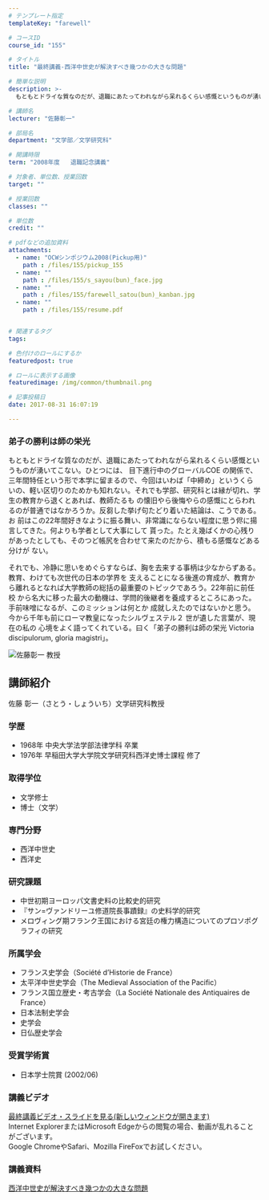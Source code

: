```yaml
---
# テンプレート指定
templateKey: "farewell"

# コースID
course_id: "155"

# タイトル
title: "最終講義-西洋中世史が解決すべき幾つかの大きな問題"

# 簡単な説明
description: >-
  もともとドライな質なのだが、退職にあたってわれながら呆れるくらい感慨というものが湧いてこない。ひとつには、 目下進行中のグローバルCOE の関係で、三年間特任という形で本学に留まるので、今回はいわ...

# 講師名
lecturer: "佐藤彰一"

# 部局名
department: "文学部／文学研究科"

# 開講時限
term: "2008年度	退職記念講義"

# 対象者、単位数、授業回数
target: ""

# 授業回数
classes: ""

# 単位数
credit: ""

# pdfなどの追加資料
attachments: 
  - name: "OCWシンポジウム2008(Pickup用)" 
    path : /files/155/pickup_155
  - name: "" 
    path : /files/155/s_sayou(bun)_face.jpg
  - name: "" 
    path : /files/155/farewell_satou(bun)_kanban.jpg
  - name: "" 
    path : /files/155/resume.pdf


# 関連するタグ
tags:

# 色付けのロールにするか
featuredpost: true

# ロールに表示する画像
featuredimage: /img/common/thumbnail.png

# 記事投稿日
date: 2017-08-31 16:07:19

---
```

### 弟子の勝利は師の栄光

もともとドライな質なのだが、退職にあたってわれながら呆れるくらい感慨というものが湧いてこない。ひとつには、 目下進行中のグローバルCOE の関係で、三年間特任という形で本学に留まるので、今回はいわば「中締め」というくら いの、軽い区切りのためかも知れない。それでも学部、研究科とは縁が切れ、学生の教育から退くとあれば、教師たるも の懐旧やら後悔やらの感慨にとらわれるのが普通ではなかろうか。反芻した挙げ句たどり着いた結論は、こうである。お 前はこの22年間好きなように振る舞い、非常識にならない程度に思う侭に揚言してきた。何よりも学者として大事にして 貰った。たとえ幾ばくかの心残りがあったとしても、そのつど帳尻を合わせて来たのだから、積もる感慨などある分けが ない。 

それでも、冷静に思いをめぐらすならば、胸を去来する事柄は少なからずある。教育、わけても次世代の日本の学界を 支えることになる後進の育成が、教育から離れるとなれば大学教師の総括の最重要のトピックであろう。22年前に前任校 から名大に移った最大の動機は、学問的後継者を養成するところにあった。手前味噌になるが、このミッションは何とか 成就しえたのではないかと思う。今から千年も前にローマ教皇になったシルヴェステル２ 世が遺した言葉が、現在の私の 心境をよく語ってくれている。曰く「弟子の勝利は師の栄光 Victoria discipulorum, gloria magistri」。

![佐藤彰一 教授](/files/155/s_sayou(bun)_face.jpg) 
## 講師紹介

佐藤 彰一（さとう・しょういち）文学研究科教授 

### 学歴

  * 1968年 中央大学法学部法律学科 卒業
  * 1976年 早稲田大学大学院文学研究科西洋史博士課程 修了

### 取得学位

  * 文学修士
  * 博士（文学）

### 専門分野

  * 西洋中世史
  * 西洋史

### 研究課題

  * 中世初期ヨーロッパ文書史料の比較史的研究
  * 『サン=ヴァンドリーユ修道院長事蹟録』の史料学的研究
  * メロヴィング期フランク王国における宮廷の権力構造についてのプロソポグラフィの研究

### 所属学会

  * フランス史学会（Soci&eacute;t&eacute; d’Historie de France）
  * 太平洋中世史学会（The Medieval Association of the Pacific）
  * フランス国立歴史・考古学会（La Soci&eacute;t&eacute; Nationale des Antiquaires de France）
  * 日本法制史学会
  * 史学会
  * 日仏歴史学会

### 受賞学術賞

  * 日本学士院賞 (2002/06)
### 講義ビデオ


[ 最終講義ビデオ・スライドを見る(新しいウィンドウが開きます)](http://studio.media.nagoya-u.ac.jp/videos/watch.php?v=12dd194d5a306c407e4d221158a2a5eb06c319c8)  
Internet ExplorerまたはMicrosoft Edgeからの閲覧の場合、動画が乱れることがございます。  
Google ChromeやSafari、Mozilla FireFoxでお試しください。 

### 講義資料


[西洋中世史が解決すべき幾つかの大きな問題](/files/155/resume.pdf) 
